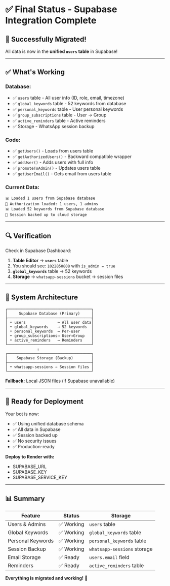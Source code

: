 # ✅ Final Status - Supabase Integration Complete

## 🎉 Successfully Migrated!

All data is now in the **unified `users` table** in Supabase!

---

## ✅ What's Working

### Database:
- ✅ `users` table - All user info (ID, role, email, timezone)
- ✅ `global_keywords` table - 52 keywords from database
- ✅ `personal_keywords` table - User personal keywords
- ✅ `group_subscriptions` table - User → Group
- ✅ `active_reminders` table - Active reminders
- ✅ Storage - WhatsApp session backup

### Code:
- ✅ `getUsers()` - Loads from users table
- ✅ `getAuthorizedUsers()` - Backward compatible wrapper
- ✅ `addUser()` - Adds users with full info
- ✅ `promoteToAdmin()` - Updates users table
- ✅ `getUserEmail()` - Gets email from users table

### Current Data:
```
📊 Loaded 1 users from Supabase database
🔐 Authorization loaded: 1 users, 1 admins
📊 Loaded 52 keywords from Supabase database
💾 Session backed up to cloud storage
```

---

## 🔍 Verification

Check in Supabase Dashboard:
1. **Table Editor** → **`users`** table
2. You should see: `1022850808` with `is_admin = true`
3. **`global_keywords`** table → 52 keywords
4. **Storage** → `whatsapp-sessions` bucket → session files

---

## 🎯 System Architecture

```
┌─────────────────────────────────────┐
│     Supabase Database (Primary)     │
├─────────────────────────────────────┤
│ • users              → All user data│
│ • global_keywords    → 52 keywords  │
│ • personal_keywords  → Per-user     │
│ • group_subscriptions→ User→Group   │
│ • active_reminders   → Reminders    │
└─────────────────────────────────────┘
              ↓
┌─────────────────────────────────────┐
│    Supabase Storage (Backup)        │
├─────────────────────────────────────┤
│ • whatsapp-sessions → Session files │
└─────────────────────────────────────┘
```

**Fallback:** Local JSON files (if Supabase unavailable)

---

## 🚀 Ready for Deployment

Your bot is now:
- ✅ Using unified database schema
- ✅ All data in Supabase
- ✅ Session backed up
- ✅ No security issues
- ✅ Production-ready

**Deploy to Render with:**
- SUPABASE_URL
- SUPABASE_KEY  
- SUPABASE_SERVICE_KEY

---

## 📊 Summary

| Feature | Status | Storage |
|---------|--------|---------|
| Users & Admins | ✅ Working | `users` table |
| Global Keywords | ✅ Working | `global_keywords` table |
| Personal Keywords | ✅ Working | `personal_keywords` table |
| Session Backup | ✅ Working | `whatsapp-sessions` storage |
| Email Storage | ✅ Ready | `users.email` field |
| Reminders | ✅ Ready | `active_reminders` table |

**Everything is migrated and working!** 🎉

